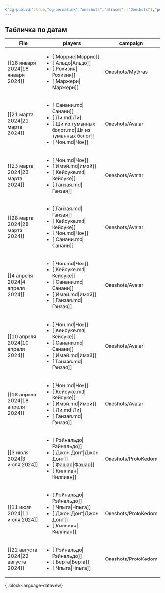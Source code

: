 ```yaml
---
{"dg-publish":true,"dg-permalink":"oneshots","aliases":["Oneshots"],"permalink":"/oneshots/","dgPassFrontmatter":true}
---
```


## Табличка по датам
| File                                    | players                                                                                                                                                      | campaign            |
| --------------------------------------- | ------------------------------------------------------------------------------------------------------------------------------------------------------------ | ------------------- |
| [[18 января 2024\|18 января 2024]]   | <ul><li>[[Моррис\\|Моррис]]</li><li>[[Альдо\\|Альдо]]</li><li>[[Рохизия\\|Рохизия]]</li><li>[[Маржери\\|Маржери]]</li></ul>                                  | Oneshots/Mythras    |
| [[21 марта 2024\|21 марта 2024]]     | <ul><li>[[Санани.md\\|Санани]]</li><li>[[Ли.md\\|Ли]]</li><li>[[Ши из туманных болот.md\\|Ши из туманных болот]]</li><li>[[Чон.md\\|Чон]]</li></ul>          | Oneshots/Avatar     |
| [[23 марта 2024\|23 марта 2024]]     | <ul><li>[[Чон.md\\|Чон]]</li><li>[[Имэй.md\\|Имэй]]</li><li>[[Кейсуке.md\\|Кейсуке]]</li><li>[[Ганзая.md\\|Ганзая]]</li></ul>                                | Oneshots/Avatar     |
| [[28 марта 2024\|28 марта 2024]]     | <ul><li>[[Ганзая.md\\|Ганзая]]</li><li>[[Кейсуке.md\\|Кейсуке]]</li><li>[[Чон.md\\|Чон]]</li><li>[[Санани.md\\|Санани]]</li></ul>                            | Oneshots/Avatar     |
| [[4 апреля 2024\|4 апреля 2024]]     | <ul><li>[[Чон.md\\|Чон]]</li><li>[[Кейсуке.md\\|Кейсуке]]</li><li>[[Санани.md\\|Санани]]</li><li>[[Имэй.md\\|Имэй]]</li><li>[[Ганзая.md\\|Ганзая]]</li></ul> | Oneshots/Avatar     |
| [[10 апреля 2024\|10 апреля 2024]]   | <ul><li>[[Чон.md\\|Чон]]</li><li>[[Кейсуке.md\\|Кейсуке]]</li><li>[[Санани.md\\|Санани]]</li><li>[[Имэй.md\\|Имэй]]</li><li>[[Ганзая.md\\|Ганзая]]</li></ul> | Oneshots/Avatar     |
| [[18 апреля 2024\|18 апреля 2024]]   | <ul><li>[[Чон.md\\|Чон]]</li><li>[[Кейсуке.md\\|Кейсуке]]</li><li>[[Имэй.md\\|Имэй]]</li><li>[[Ли.md\\|Ли]]</li><li>[[Ганзая.md\\|Ганзая]]</li></ul>         | Oneshots/Avatar     |
| [[3 июля 2024\|3 июля 2024]]         | <ul><li>[[Рэйнальдо\\|Рэйнальдо]]</li><li>[[Джон Донт\\|Джон Донт]]</li><li>[[Фашар\\|Фашар]]</li><li>[[Киллиан\\|Киллиан]]</li></ul>                        | Oneshots/ProtoKedom |
| [[11 июля 2024\|11 июля 2024]]       | <ul><li>[[Рэйнальдо\\|Рэйнальдо]]</li><li>[[Чпыга\\|Чпыга]]</li><li>[[Джон Донт\\|Джон Донт]]</li><li>[[Киллиан\\|Киллиан]]</li></ul>                        | Oneshots/ProtoKedom |
| [[22 августа 2024\|22 августа 2024]] | <ul><li>[[Рэйнальдо\\|Рэйнальдо]]</li><li>[[Берта\\|Берта]]</li><li>[[Чпыга\\|Чпыга]]</li></ul>                                                              | Oneshots/ProtoKedom |

{ .block-language-dataview}
  